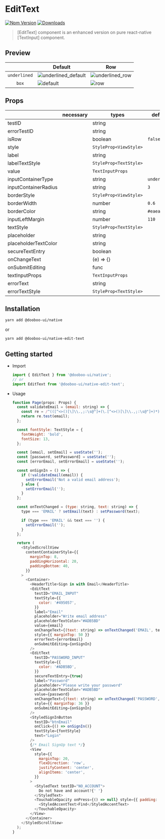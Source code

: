 # EditText

[![Npm Version](http://img.shields.io/npm/v/@dooboo-ui/native-edit-text.svg?style=flat-square)](https://npmjs.org/package/@dooboo-ui/native-edit-text)
[![Downloads](http://img.shields.io/npm/dm/@dooboo-ui/native-edit-text.svg?style=flat-square)](https://npmjs.org/package/@dooboo-ui/native-edit-text)

> [EditText] component is an enhanced version on pure react-native [TextInput] component.

## Preview

| | Default | Row |
|--|---------------|--------------|
| `underlined` |![underlined_default](https://user-images.githubusercontent.com/31176502/71721202-8bc9f880-2e67-11ea-8ffd-b6bf81814a26.gif) | ![underlined_row](https://user-images.githubusercontent.com/31176502/71721235-ad2ae480-2e67-11ea-914f-dc74ea4c6e7f.gif) |
| <center>`box`</center> |![default](https://user-images.githubusercontent.com/31176502/71720764-26c1d300-2e66-11ea-9b21-27de441e727d.gif) | ![row](https://user-images.githubusercontent.com/31176502/71720737-1873b700-2e66-11ea-9b6b-1cdc175cbc0a.gif) |

## Props

|                      | necessary | types                  | default      |
| -------------------- | --------- | ---------------------- | ------------ |
| testID               |           | string                 |              |
| errorTestID          |           | string                 |              |
| isRow                |           | boolean                |    `false`   |
| style                |           | `StyleProp<ViewStyle>` |              |
| label                |           | string                 |              |
| labelTextStyle       |           | `StyleProp<TextStyle>` |              |
| value                |           | `TextInputProps`       |              |
| inputContainerType   |           | string                 | `underlined` |
| inputContainerRadius |           | string                 |      `3`     |
| borderStyle          |           | `StyleProp<ViewStyle>` |              |
| borderWidth          |           | number                 |     `0.6`    |
| borderColor          |           | string                 |   `#eaeaf9`  |
| inputLeftMargin      |           | number                 |     `110`    |
| textStyle            |           | `StyleProp<TextStyle>` |              |
| placeholder          |           | string                 |              |
| placeholderTextColor |           | string                 |              |
| secureTextEntry      |           | boolean                |              |
| onChangeText         |           | (e) => {}              |              |
| onSubmitEditing      |           | func                   |              |
| textInputProps       |           | `TextInputProps`       |              |
| errorText            |           | string                 |              |
| errorTextStyle       |           | `StyleProp<TextStyle>` |              |

## Installation

```sh
yarn add @dooboo-ui/native
```

or

```sh
yarn add @dooboo-ui/native-edit-text
```

## Getting started

- Import

  ```javascript
  import { EditText } from '@dooboo-ui/native';
  // or
  import EditText from '@dooboo-ui/native-edit-text';
  ```

- Usage

  ```javascript
  function Page(props: Props) {
    const validateEmail = (email: string) => {
      const re = /^(([^<>()[\]\\.,;:\s@"]+(\.[^<>()[\]\\.,;:\s@"]+)*)|(".+"))@((\[[0-9]{1,3}\.[0-9]{1,3}\.[0-9]{1,3}\.[0-9]{1,3}\])|(([a-zA-Z\-0-9]+\.)+[a-zA-Z]{2,}))$/;
      return re.test(email);
    };

    const fontStyle: TextStyle = {
      fontWeight: 'bold',
      fontSize: 13,
    };

    const [email, setEmail] = useState('');
    const [password, setPassword] = useState('');
    const [errorEmail, setErrorEmail] = useState('');

    const onSignIn = () => {
      if (!validateEmail(email)) {
        setErrorEmail('Not a valid email address');
      } else {
        setErrorEmail('');
      }
    };

    const onTextChanged = (type: string, text: string) => {
      type === 'EMAIL' ? setEmail(text) : setPassword(text);

      if (type === 'EMAIL' && text === '') {
        setErrorEmail('');
      }
    };

    return (
      <StyledScrollView
        contentContainerStyle={{
          marginTop: 8,
          paddingHorizontal: 20,
          paddingBottom: 40,
        }}
      >
        <Container>
          <HeaderTitle>Sign in with Email</HeaderTitle>
          <EditText
            testID="EMAIL_INPUT"
            textStyle={{
              color: '#495057',
            }}
            label="Email"
            placeholder="Write email address"
            placeholderTextColor="#ADB5BD"
            value={email}
            onChangeText={(text: string) => onTextChanged('EMAIL', text)}
            style={{ marginTop: 50 }}
            errorText={errorEmail}
            onSubmitEditing={onSignIn}
          />
          <EditText
            testID="PASSWORD_INPUT"
            textStyle={{
              color: '#ADB5BD',
            }}
            secureTextEntry={true}
            label="Password"
            placeholder="Please write your password"
            placeholderTextColor="#ADB5BD"
            value={password}
            onChangeText={(text: string) => onTextChanged('PASSWORD', text)}
            style={{ marginTop: 36 }}
            onSubmitEditing={onSignIn}
          />
          <StyledSignInButton
            testID="btnEmail"
            onClick={() => onSignIn()}
            textStyle={fontStyle}
            text="Login"
          />
          {/* Email SignUp text */}
          <View
            style={{
              marginTop: 20,
              flexDirection: 'row',
              justifyContent: 'center',
              alignItems: 'center',
            }}
          >
            <StyledText testID="NO_ACCOUNT">
              Do not have and account?{' '}
            </StyledText>
            <TouchableOpacity onPress={() => null} style={{ padding: 4 }}>
              <StyledAccentText>Find</StyledAccentText>
            </TouchableOpacity>
          </View>
        </Container>
      </StyledScrollView>
    );
  }
  ```

```

```
